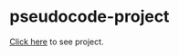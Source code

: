 # pseudocode-project

[Click here](https://joshtdale.github.io/pseudocode-project/pseudocode) to see project.

